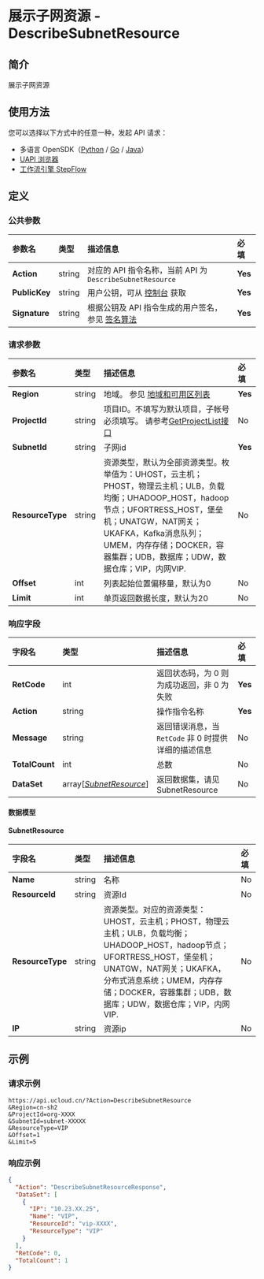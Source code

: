 # 展示子网资源 - DescribeSubnetResource

## 简介

展示子网资源





## 使用方法

您可以选择以下方式中的任意一种，发起 API 请求：
- 多语言 OpenSDK（[Python](https://github.com/ucloud/ucloud-sdk-python3) / [Go](https://github.com/ucloud/ucloud-sdk-go) / [Java](https://github.com/ucloud/ucloud-sdk-java)）
- [UAPI 浏览器](https://console.ucloud.cn/uapi/detail?id=DescribeSubnetResource)
- [工作流引擎 StepFlow](https://console.ucloud.cn/stepflow/manage/)

## 定义

### 公共参数

| 参数名 | 类型 | 描述信息 | 必填 |
|:---|:---|:---|:---|
| **Action**     | string  | 对应的 API 指令名称，当前 API 为 `DescribeSubnetResource`                        | **Yes** |
| **PublicKey**  | string  | 用户公钥，可从 [控制台](https://console.ucloud.cn/uapi/apikey) 获取                                             | **Yes** |
| **Signature**  | string  | 根据公钥及 API 指令生成的用户签名，参见 [签名算法](api/summary/signature.md)  | **Yes** |

### 请求参数

| 参数名 | 类型 | 描述信息 | 必填 |
|:---|:---|:---|:---|
| **Region** | string | 地域。 参见 [地域和可用区列表](api/summary/regionlist) |**Yes**|
| **ProjectId** | string | 项目ID。不填写为默认项目，子帐号必须填写。 请参考[GetProjectList接口](api/summary/get_project_list) |No|
| **SubnetId** | string | 子网id |**Yes**|
| **ResourceType** | string | 资源类型，默认为全部资源类型。枚举值为：UHOST，云主机；PHOST，物理云主机；ULB，负载均衡；UHADOOP_HOST，hadoop节点；UFORTRESS_HOST，堡垒机；UNATGW，NAT网关；UKAFKA，Kafka消息队列；UMEM，内存存储；DOCKER，容器集群；UDB，数据库；UDW，数据仓库；VIP，内网VIP. |No|
| **Offset** | int | 列表起始位置偏移量，默认为0 |No|
| **Limit** | int | 单页返回数据长度，默认为20 |No|

### 响应字段

| 字段名 | 类型 | 描述信息 | 必填 |
|:---|:---|:---|:---|
| **RetCode** | int | 返回状态码，为 0 则为成功返回，非 0 为失败 |**Yes**|
| **Action** | string | 操作指令名称 |**Yes**|
| **Message** | string | 返回错误消息，当 `RetCode` 非 0 时提供详细的描述信息 |No|
| **TotalCount** | int | 总数 |No|
| **DataSet** | array[[*SubnetResource*](#SubnetResource)] | 返回数据集，请见SubnetResource |No|

#### 数据模型


#### SubnetResource

| 字段名 | 类型 | 描述信息 | 必填 |
|:---|:---|:---|:---|
| **Name** | string | 名称 |No|
| **ResourceId** | string | 资源Id |No|
| **ResourceType** | string | 资源类型。对应的资源类型：UHOST，云主机；PHOST，物理云主机；ULB，负载均衡；UHADOOP_HOST，hadoop节点；UFORTRESS_HOST，堡垒机；UNATGW，NAT网关；UKAFKA，分布式消息系统；UMEM，内存存储；DOCKER，容器集群；UDB，数据库；UDW，数据仓库；VIP，内网VIP. |No|
| **IP** | string | 资源ip |No|

## 示例

### 请求示例
    
```
https://api.ucloud.cn/?Action=DescribeSubnetResource
&Region=cn-sh2
&ProjectId=org-XXXX
&SubnetId=subnet-XXXXX
&ResourceType=VIP
&Offset=1
&Limit=5
```

### 响应示例
    
```json
{
  "Action": "DescribeSubnetResourceResponse",
  "DataSet": [
    {
      "IP": "10.23.XX.25",
      "Name": "VIP",
      "ResourceId": "vip-XXXX",
      "ResourceType": "VIP"
    }
  ],
  "RetCode": 0,
  "TotalCount": 1
}
```





